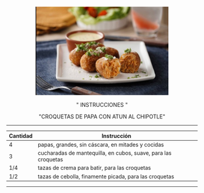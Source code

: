 <p align="center">
<img src="Croquetas.jpg" width="350">
</p>
<p align="center"> " INSTRUCCIONES " </p>
  
<p align="center"> "CROQUETAS DE PAPA CON ATUN AL CHIPOTLE" </p>

--------------------------------------------------------------------------  
| Cantidad| Instrucción                                                   |
| --------| --------------------------------------------------------------|
|  4      | papas, grandes, sin cáscara, en mitades y cocidas             |
|  3      | cucharadas de mantequilla, en cubos, suave, para las croquetas|
|  1/4    | tazas de crema para batir, para las croquetas                 |
|  1/2    | tazas de cebolla, finamente picada, para las croquetas        |
--------------------------------------------------------------------------


